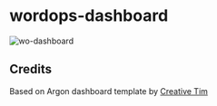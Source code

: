 # wordops-dashboard

![wo-dashboard](https://raw.githubusercontent.com/WordOps/wordops-dashboard/master/wo-dashboard.png)

## Credits

Based on Argon dashboard template by [Creative Tim](https://www.creative-tim.com)
